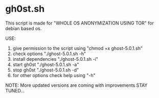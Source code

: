 # gh0st.sh

This script is made for "WHOLE OS ANONYMIZATION USING TOR" for debian based os.

USE:
1. give permission to the script using "chmod +x ghost-5.0.1.sh"
2. check options "./ghost-5.0.1.sh -h"
3. install dependencies "./ghost-5.0.1.sh -i"
4. start gh0st "./ghost-5.0.1.sh -a"
5. stop gh0st "./ghost-5.0.1.sh -d"
6. for other options check help using "-h"

NOTE:
More updated versions are coming with improvements STAY TUNED...

